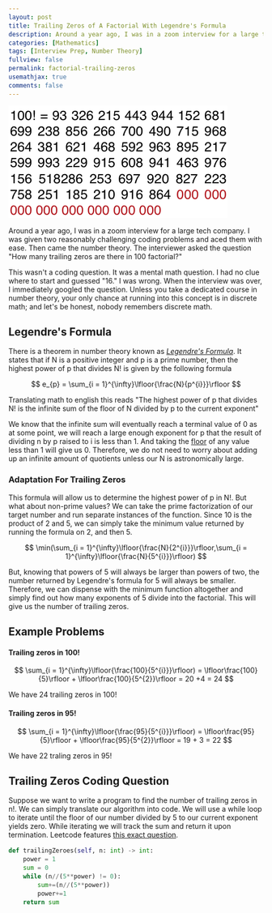 ```yaml
---
layout: post
title: Trailing Zeros of A Factorial With Legendre's Formula
description: Around a year ago, I was in a zoom interview for a large tech company. I was given two reasonably challenging coding problems and aced them with ease. Then came the number theory. The interviewer asked the question "How many trailing zeros are there in 100 factorial?" 
categories: [Mathematics]
tags: [Interview Prep, Number Theory]
fullview: false
permalink: factorial-trailing-zeros
usemathjax: true
comments: false
---
```


![](/assets/images/factorial.jpg)

Around a year ago, I was in a zoom interview for a large tech company. I was given two reasonably challenging coding problems and aced them with ease. Then came the number theory. The interviewer asked the question "How many trailing zeros are there in 100 factorial?"

This wasn't a coding question. It was a mental math question. I had no clue where to start and guessed "16." I was wrong. When the interview was over, I immediately googled the question. Unless you take a dedicated course in number theory, your only chance at running into this concept is in discrete math; and let's be honest, nobody remembers discrete math.

## Legendre's Formula

There is a theorem in number theory known as [*Legendre's Formula*](https://artofproblemsolving.com/wiki/index.php/Legendre%27s_Formula). It states that if N is a positive integer and p is a prime number, then the highest power of p that divides N! is given by the following formula

$$
e_{p} = \sum_{i = 1}^{\infty}\lfloor{\frac{N}{p^{i}}}\rfloor
$$

Translating math to english this reads "The highest power of p that divides N! is the infinite sum of the floor of N divided by p to the current exponent"

We know that the infinite sum will eventually reach a terminal value of 0 as at some point, we will reach a large enough exponent for p that the result of dividing n by p raised to i is less than 1. And taking the [floor](https://en.wikipedia.org/wiki/Floor_and_ceiling_functions) of any value less than 1 will give us 0. Therefore, we do not need to worry about adding up an infinite amount of quotients unless our N is astronomically large.

### Adaptation For Trailing Zeros

This formula will allow us to determine the highest power of p in N!. But what about non-prime values? We can take the prime factorization of our target number and run separate instances of the function. Since 10 is the product of 2 and 5, we can simply take the minimum value returned by running the formula on 2, and then 5.

$$
\min(\sum_{i = 1}^{\infty}\lfloor{\frac{N}{2^{i}}}\rfloor,\sum_{i = 1}^{\infty}\lfloor{\frac{N}{5^{i}}}\rfloor)
$$

But, knowing that powers of 5 will always be larger than powers of two, the number returned by Legendre's formula for 5 will always be smaller. Therefore, we can dispense with the minimum function altogether and simply find out how many exponents of 5 divide into the factorial. This will give us the number of trailing zeros.

## Example Problems

#### Trailing zeros in 100!


$$
\sum_{i = 1}^{\infty}\lfloor{\frac{100}{5^{i}}}\rfloor) = \lfloor\frac{100}{5}\rfloor + \lfloor\frac{100}{5^{2}}\rfloor = 20 +4 = 24
$$


We have 24 trailing zeros in 100!

#### Trailing zeros in 95!


$$
\sum_{i = 1}^{\infty}\lfloor{\frac{95}{5^{i}}}\rfloor) = \lfloor\frac{95}{5}\rfloor + \lfloor\frac{95}{5^{2}}\rfloor = 19 + 3 = 22
$$

We have 22 traling zeros in 95!

## Trailing Zeros Coding Question

Suppose we want to write a program to find the number of trailing zeros in n!. We can simply translate our algorithm into code. We will use a while loop to iterate until the floor of our number divided by 5 to our current exponent yields zero. While iterating we will track the sum and return it upon termination. Leetcode features [this exact question](https://leetcode.com/problems/factorial-trailing-zeroes/).

```python
def trailingZeroes(self, n: int) -> int:
    power = 1
    sum = 0
    while (n//(5**power) != 0):
        sum+=(n//(5**power))
        power+=1
    return sum
```

